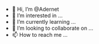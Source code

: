 - 👋 Hi, I’m @Adernet
- 👀 I’m interested in ...
- 🌱 I’m currently learning ...
- 💞️ I’m looking to collaborate on ...
- 📫 How to reach me ...

<!---
Adernet/Adernet is a ✨ special ✨ repository because its `README.md` (this file) appears on your GitHub profile.
You can click the Preview link to take a look at your changes.
--->
